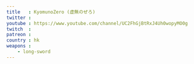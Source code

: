 ```yaml
---
title   : KyomunoZero (虚無のぜろ)
twitter :
youtube : https://www.youtube.com/channel/UC2FhGjBtRxJ4Uh0wopyMO0g
twitch  :
patreon :
country : hk
weapons :
    - long-sword
---
```

